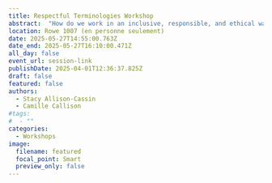 ```yaml
---
title: Respectful Terminologies Workshop
abstract:  "How do we work in an inclusive, responsible, and ethical way to meet community needs and ensure the terminology used to organize information is respectful? This session will be a learning opportunity for those researching and/or undertaking knowledge organization projects. The intention of the session will be to discuss frameworks and processes for conducting this work in and with Indigenous and diverse communities, offering a chance for growth and new insights."
location: Rowe 1007 (en personne seulement)
date: 2025-05-27T14:55:00.763Z
date_end: 2025-05-27T16:10:00.471Z
all_day: false
event_url: session-link
publishDate: 2025-04-01T12:36:37.825Z
draft: false
featured: false
authors:
  - Stacy Allison-Cassin
  - Camille Callison
#tags:
#  - ""
categories:
  - Workshops
image:
  filename: featured
  focal_point: Smart
  preview_only: false
---
```

